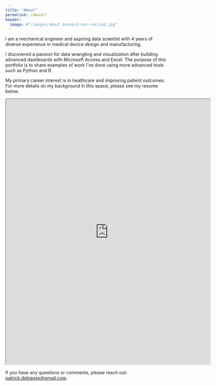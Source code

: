 ```yaml
---
title: "About"
permalink: /about/
header:
  image: #"/images/about banner2-min-resized.jpg"
---
```


I am a mechanical engineer and aspiring data scientist with 4 years of diverse experience in medical device design and manufacturing.

I discovered a passion for data wrangling and visualization after building advanced dashboards with Microsoft Access and Excel. The purpose of this portfolio is to share examples of work I've done using more advanced tools such as Python and R.

My primary career interest is in healthcare and improving patient outcomes. For more details on my background in this space, please see my resume below.  

<iframe src="https://drive.google.com/file/d/1eFsPfBJ_lxPxhUchSAX03Q3t-F8Em2eF/preview" width="640" height="830"></iframe>

If you have any questions or comments, please reach out:  [patrick.debiasse@gmail.com](patrick.debiasse@gmail.com).
